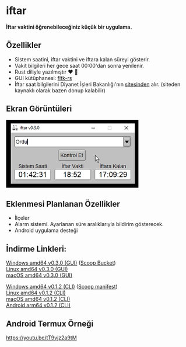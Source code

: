 # iftar

**İftar vaktini öğrenebileceğiniz küçük bir uygulama.**

## Özellikler

* Sistem saatini, iftar vaktini ve iftara kalan süreyi gösterir.
* Vakit bilgileri her gece saat 00:00'dan sonra yenilenir.
* Rust diliyle yazılmıştır ❤ 🦀
* GUI kütüphanesi: [fltk-rs](https://github.com/fltk-rs/fltk-rs)
* İftar saat bilgilerini Diyanet İşleri Bakanlığı'nın [sitesinden](https://namazvakitleri.diyanet.gov.tr/tr-TR) alır. (siteden kaynaklı olarak bazen donup kalabilir)

## Ekran Görüntüleri
![ss1](https://github.com/omerakgoz34/iftar/raw/main/screenshots/ss1.jpg)  

## Eklenmesi Planlanan Özellikler
* İlçeler
* Alarm sistemi. Ayarlanan süre aralıklarıyla bildirim gösterecek.
* Android uygulama desteği  

## İndirme Linkleri:
[Windows amd64 v0.3.0 (GUI)](https://github.com/omerakgoz34/iftar/releases/download/v0.3.0/iftar_v0.3.0_windows_amd64.zip) ([Scoop Bucket](https://github.com/omerakgoz34/scoop-bucket))  
[Linux amd64 v0.3.0 (GUI)](https://github.com/omerakgoz34/iftar/releases/download/v0.3.0/iftar_v0.3.0_linux_amd64.zip)  
[macOS amd64 v0.3.0 (GUI)](https://github.com/omerakgoz34/iftar/releases/download/v0.3.0/iftar_v0.3.0_macos_amd64.zip)  
  
[Windows amd64 v0.1.2 (CLI)](https://github.com/omerakgoz34/iftar/releases/download/v0.1.2/iftar_v0.1.2_windows_amd64.zip) ([Scoop manifest](https://github.com/omerakgoz34/iftar/raw/f8e14390d2d17a9dcf76366d10ed4a8abfade9be/iftar.json))  
[Linux amd64 v0.1.2 (CLI)](https://github.com/omerakgoz34/iftar/releases/download/v0.1.2/iftar_v0.1.2_linux_amd64.zip)  
[macOS amd64 v0.1.2 (CLI)](https://github.com/omerakgoz34/iftar/releases/download/v0.1.2/iftar_v0.1.2_macos_amd64.zip)  
[Android arm64 v0.1.2 (CLI)](https://github.com/omerakgoz34/iftar/releases/download/v0.1.2/iftar_v0.1.2_android_arm64.zip)  
  
## Android Termux Örneği
https://youtu.be/tT9vjz2a9tM